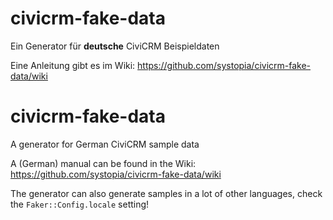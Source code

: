 civicrm-fake-data
=================

Ein Generator für **deutsche** CiviCRM Beispieldaten

Eine Anleitung gibt es im Wiki: https://github.com/systopia/civicrm-fake-data/wiki



civicrm-fake-data
=================

A generator for German CiviCRM sample data

A (German) manual can be found in the Wiki: https://github.com/systopia/civicrm-fake-data/wiki

The generator can also generate samples in a lot of other languages, check the `Faker::Config.locale` setting!
